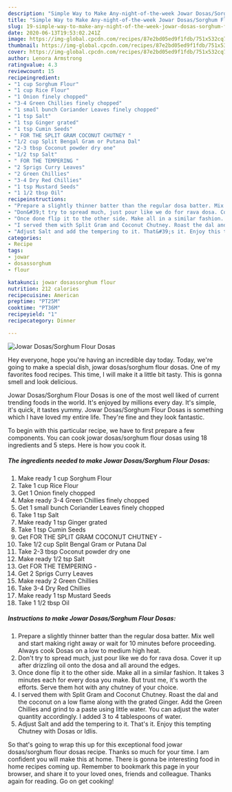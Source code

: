 ```yaml
---
description: "Simple Way to Make Any-night-of-the-week Jowar Dosas/Sorghum Flour Dosas"
title: "Simple Way to Make Any-night-of-the-week Jowar Dosas/Sorghum Flour Dosas"
slug: 19-simple-way-to-make-any-night-of-the-week-jowar-dosas-sorghum-flour-dosas
date: 2020-06-13T19:53:02.241Z
image: https://img-global.cpcdn.com/recipes/87e2bd05ed9f1fdb/751x532cq70/jowar-dosassorghum-flour-dosas-recipe-main-photo.jpg
thumbnail: https://img-global.cpcdn.com/recipes/87e2bd05ed9f1fdb/751x532cq70/jowar-dosassorghum-flour-dosas-recipe-main-photo.jpg
cover: https://img-global.cpcdn.com/recipes/87e2bd05ed9f1fdb/751x532cq70/jowar-dosassorghum-flour-dosas-recipe-main-photo.jpg
author: Lenora Armstrong
ratingvalue: 4.3
reviewcount: 15
recipeingredient:
- "1 cup Sorghum Flour"
- "1 cup Rice Flour"
- "1 Onion finely chopped"
- "3-4 Green Chillies finely chopped"
- "1 small bunch Coriander Leaves finely chopped"
- "1 tsp Salt"
- "1 tsp Ginger grated"
- "1 tsp Cumin Seeds"
- " FOR THE SPLIT GRAM COCONUT CHUTNEY "
- "1/2 cup Split Bengal Gram or Putana Dal"
- "2-3 tbsp Coconut powder dry one"
- "1/2 tsp Salt"
- " FOR THE TEMPERING "
- "2 Sprigs Curry Leaves"
- "2 Green Chillies"
- "3-4 Dry Red Chillies"
- "1 tsp Mustard Seeds"
- "1 1/2 tbsp Oil"
recipeinstructions:
- "Prepare a slightly thinner batter than the regular dosa batter. Mix well and start making right away or wait for 10 minutes before proceeding. Always cook Dosas on a low to medium high heat."
- "Don&#39;t try to spread much, just pour like we do for rava dosa. Cover it up after drizzling oil onto the dosa and all around the edges."
- "Once done flip it to the other side. Make all in a similar fashion. It takes 3 minutes each for every dosa you make. But trust me, it&#39;s worth the efforts. Serve them hot with any chutney of your choice."
- "I served them with Split Gram and Coconut Chutney. Roast the dal and the coconut on a low flame along with the grated Ginger. Add the Green Chillies and grind to a paste using little water. You can adjust the water quantity accordingly. I added 3 to 4 tablespoons of water."
- "Adjust Salt and add the tempering to it. That&#39;s it. Enjoy this tempting Chutney with Dosas or Idlis."
categories:
- Recipe
tags:
- jowar
- dosassorghum
- flour

katakunci: jowar dosassorghum flour 
nutrition: 212 calories
recipecuisine: American
preptime: "PT25M"
cooktime: "PT36M"
recipeyield: "1"
recipecategory: Dinner

---
```



![Jowar Dosas/Sorghum Flour Dosas](https://img-global.cpcdn.com/recipes/87e2bd05ed9f1fdb/751x532cq70/jowar-dosassorghum-flour-dosas-recipe-main-photo.jpg)

Hey everyone, hope you're having an incredible day today. Today, we're going to make a special dish, jowar dosas/sorghum flour dosas. One of my favorites food recipes. This time, I will make it a little bit tasty. This is gonna smell and look delicious.

Jowar Dosas/Sorghum Flour Dosas is one of the most well liked of current trending foods in the world. It's enjoyed by millions every day. It's simple, it's quick, it tastes yummy. Jowar Dosas/Sorghum Flour Dosas is something which I have loved my entire life. They're fine and they look fantastic.




To begin with this particular recipe, we have to first prepare a few components. You can cook jowar dosas/sorghum flour dosas using 18 ingredients and 5 steps. Here is how you cook it.

##### The ingredients needed to make Jowar Dosas/Sorghum Flour Dosas:

1. Make ready 1 cup Sorghum Flour
1. Take 1 cup Rice Flour
1. Get 1 Onion finely chopped
1. Make ready 3-4 Green Chillies finely chopped
1. Get 1 small bunch Coriander Leaves finely chopped
1. Take 1 tsp Salt
1. Make ready 1 tsp Ginger grated
1. Take 1 tsp Cumin Seeds
1. Get  FOR THE SPLIT GRAM COCONUT CHUTNEY -
1. Take 1/2 cup Split Bengal Gram or Putana Dal
1. Take 2-3 tbsp Coconut powder dry one
1. Make ready 1/2 tsp Salt
1. Get  FOR THE TEMPERING -
1. Get 2 Sprigs Curry Leaves
1. Make ready 2 Green Chillies
1. Take 3-4 Dry Red Chillies
1. Make ready 1 tsp Mustard Seeds
1. Take 1 1/2 tbsp Oil




##### Instructions to make Jowar Dosas/Sorghum Flour Dosas:

1. Prepare a slightly thinner batter than the regular dosa batter. Mix well and start making right away or wait for 10 minutes before proceeding. Always cook Dosas on a low to medium high heat.
1. Don&#39;t try to spread much, just pour like we do for rava dosa. Cover it up after drizzling oil onto the dosa and all around the edges.
1. Once done flip it to the other side. Make all in a similar fashion. It takes 3 minutes each for every dosa you make. But trust me, it&#39;s worth the efforts. Serve them hot with any chutney of your choice.
1. I served them with Split Gram and Coconut Chutney. Roast the dal and the coconut on a low flame along with the grated Ginger. Add the Green Chillies and grind to a paste using little water. You can adjust the water quantity accordingly. I added 3 to 4 tablespoons of water.
1. Adjust Salt and add the tempering to it. That&#39;s it. Enjoy this tempting Chutney with Dosas or Idlis.




So that's going to wrap this up for this exceptional food jowar dosas/sorghum flour dosas recipe. Thanks so much for your time. I am confident you will make this at home. There is gonna be interesting food in home recipes coming up. Remember to bookmark this page in your browser, and share it to your loved ones, friends and colleague. Thanks again for reading. Go on get cooking!

